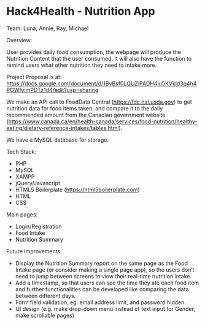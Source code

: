 # Hack4Health - Nutrition App

Team: Luna, Annie, Ray, Michael

Overview:

User provides daily food consumption, the webpage will produce the Nutrition Content that the user consumed. It will also have the function to remind users what other nutrition they need to intake more.

Project Proposal is at: https://docs.google.com/document/d/1ByBsf0LQUZiPADH4iu5KVkld3q4h4POWfyimPDTz1d4/edit?usp=sharing

We make an API call to FoodData Central (https://fdc.nal.usda.gov) to get nutrition data for food items taken, and compare it to the daily recommended amount from the Canadian government website (https://www.canada.ca/en/health-canada/services/food-nutrition/healthy-eating/dietary-reference-intakes/tables.html).

We have a MySQL database for storage.

Tech Stack:

- PHP
- MySQL
- XAMPP
- jQuery/Javascript
- HTML5 Boilerplate (https://html5boilerplate.com)
- HTML
- CSS

Main pages:

- Login/Registration
- Food Intake
- Nutrition Summary

Future Improvements:

- Display the Nutrition Summary report on the same page as the Food Intake page (or consider making a single page app), so the users don’t need to jump between screens to view their real-time nutrition intake.
- Add a timestamp, so that users can see the time they ate each food item and further functionalities can be developed like comparing the data between different days.
- Form field validation, eg. email address limit, and password hidden.
- UI design (e.g. make drop-down menu instead of text input for Gender, make scrollable pages)
